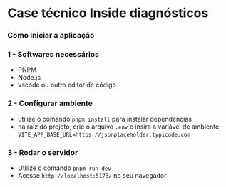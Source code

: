 # Case técnico Inside diagnósticos

### Como iniciar a aplicação

### 1 - Softwares necessários

- PNPM
- Node.js
- vscode ou outro editor de código

### 2 - Configurar ambiente

- utilize o comando `pnpm install` para instalar dependências
- na raiz do projeto, crie o arquivo `.env` e insira a variável de ambiente `VITE_APP_BASE_URL=https://jsonplaceholder.typicode.com`

### 3 - Rodar o servidor

- Utilize o comando `pnpm run dev`
- Acesse `http://localhost:5173/` no seu navegador
